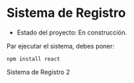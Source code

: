 <h1> Sistema de Registro</h1>

- Estado del proyecto: En construcción. 

Par ejecutar el sistema, debes poner:

```npm install react```

Sistema de Registro 2
